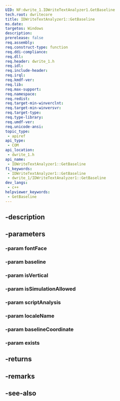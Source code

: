 ```yaml
---
UID: NF:dwrite_1.IDWriteTextAnalyzer1.GetBaseline
tech.root: dwritecore
title: IDWriteTextAnalyzer1::GetBaseline
ms.date: 
targetos: Windows
description: 
prerelease: false
req.assembly: 
req.construct-type: function
req.ddi-compliance: 
req.dll: 
req.header: dwrite_1.h
req.idl: 
req.include-header: 
req.irql: 
req.kmdf-ver: 
req.lib: 
req.max-support: 
req.namespace: 
req.redist: 
req.target-min-winverclnt: 
req.target-min-winversvr: 
req.target-type: 
req.type-library: 
req.umdf-ver: 
req.unicode-ansi: 
topic_type:
 - apiref
api_type:
 - COM
api_location:
 - dwrite_1.h
api_name:
 - IDWriteTextAnalyzer1::GetBaseline
f1_keywords:
 - IDWriteTextAnalyzer1::GetBaseline
 - dwrite_1/IDWriteTextAnalyzer1::GetBaseline
dev_langs:
 - c++
helpviewer_keywords:
 - GetBaseline
---
```


## -description

## -parameters

### -param fontFace

### -param baseline

### -param isVertical

### -param isSimulationAllowed

### -param scriptAnalysis

### -param localeName

### -param baselineCoordinate

### -param exists

## -returns

## -remarks

## -see-also

